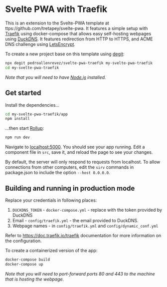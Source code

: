 # Svelte PWA with Traefik

This is an extension to the Svelte-PWA template at ttps://github.com/tretapey/svelte-pwa.
It features a simple setup with [Traefik](https://traefik.io/) using docker-compose that allows easy self-hosting webpages using [DuckDNS](https://www.duckdns.org/). It features redirection from HTTP to HTTPS, and ACME DNS challenge using [LetsEncrypt](https://letsencrypt.org/).

To create a new project base on this template using [degit](https://github.com/Rich-Harris/degit):

```bash
npx degit pedroallenrevez/svelte-pwa-traefik my-svelte-pwa-traefik
cd my-svelte-pwa-traefik
```

*Note that you will need to have [Node.js](https://nodejs.org) installed.*

## Get started

Install the dependencies...

```bash
cd my-svelte-pwa-traefik/app
npm install
```

...then start [Rollup](https://rollupjs.org):

```bash
npm run dev
```

Navigate to [localhost:5000](http://localhost:5000). You should see your app running. Edit a component file in `src`, save it, and reload the page to see your changes.

By default, the server will only respond to requests from localhost. To allow connections from other computers, edit the `sirv` commands in package.json to include the option `--host 0.0.0.0`.

## Building and running in production mode

Replace your credentials in following places:
1. `DUCKDNS_TOKEN` - `docker-compose.yml` - replace with the token provided by DuckDNS
2. Email - `config/traefik.yml` - the email provided to DuckDNS.
3. Webpage names - in `config/traefik.yml` and `config/dynamic_conf.yml`

Refer to https://doc.traefik.io/traefik documentation for more information on the configuration.


To create a containerized version of the app:

```bash
docker-compose build
docker-compose up
```

*Note that you will need to port-forward ports 80 and 443 to the machine that is hosting the webpage.*
